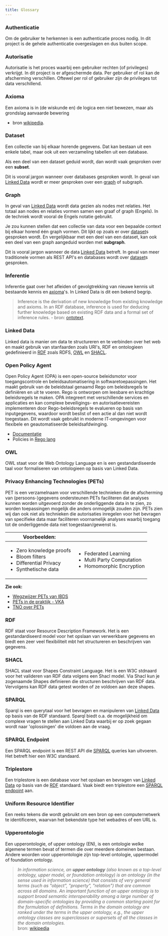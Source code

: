 ```yaml
---
title: Glossary
---
```


### Authenticatie

Om de gebruiker te herkennen is een authenticatie proces nodig. In dit project is de gehele
authenticatie overgeslagen en dus buiten scope. 

### Autorisatie

Autorisatie is het proces waarbij een gebruiker rechten (of privileges) verkrijgt. In dit project is
er afgeschermde data. Per gebruiker of rol kan de afscherming verschillen. Oftewel per rol of
gebruiker zijn de privileges tot data verschillend.

### Axioma

Een axioma is in (de wiskunde en) de logica een niet bewezen, maar als grondslag aanvaarde bewering
- bron <a href="https://nl.wikipedia.org/wiki/Axioma" target="_blank">wikipedia</a>.

### Dataset

Een collectie van bij elkaar horende gegevens. Dat kan bestaan uit een enkele tabel, maar ook uit
een verzameling tabellen uit een database.

Als een deel van een dataset geduid wordt, dan wordt vaak gesproken over een **subset**.

Dit is vooral jargon wanneer over databases gesproken wordt. In geval van [Linked
Data](#linked-data) wordt er meer gesproken over een [graph](#graph) of subgraph.

### Graph

In geval van [Linked Data](#linked-data) wordt data gezien als nodes met relaties. Het totaal aan
nodes en relaties vormen samen een graaf of graph (Engels). In de techniek wordt vooral de Engels
notatie gebruikt.

Je zou kunnen stellen dat een collectie van data voor een bepaalde context bij elkaar horend één
graph vormen. Dit lijkt op zoals er over [dataset](#dataset)s gesproken wordt. En vergelijkbaar met
een deel van een dataset, kan ook een deel van een graph aangeduid worden met **subgraph**.

Dit is vooral jargon wanneer de data [Linked Data](#linked-data) betreft. In geval van meer
traditionele vormen als REST API's en databases wordt over [dataset](#dataset)s gesproken.

### Inferentie

Inferentie gaat over het afleiden of gevolgtrekking van nieuwe kennis uit bestaande kennis en
[axioma](#axioma)'s. In Linked Data is dit een bekend begrip.

> Inference is the derivation of new knowledge from existing knowledge and axioms. In an RDF
> database, inference is used for deducing further knowledge based on existing RDF data and a formal
> set of inference rules. - bron: <a
> href="https://www.ontotext.com/knowledgehub/fundamentals/what-is-inference/"
> target="_blank">ontotext</a>.

### Linked Data

Linked data is manier om data te structureren en te verbinden over het web en maakt gebruik van
stanfaarden zoals URI's, RDF en ontologieen gedefinieerd in [RDF](#rdf) zoals RDFS, [OWL](#owl) en
[SHACL](#shacl). 

### Open Policy Agent

Open Policy Agent (OPA) is een open-source beleidsmotor voor toegangscontrole en beleidsautomatisering in softwaretoepassingen. Het maakt gebruik van de beleidstaal genaamd Rego om beleidsregels te definiëren en uit te voeren. Rego is ontworpen om leesbare en krachtige beleidsregels te maken. OPA integreert met verschillende services en applicaties en kan complexe beveiligings- en autorisatievereisten implementeren door Rego-beleidsregels te evalueren op basis van inputgegevens, waardoor wordt beslist of een actie al dan niet wordt toegestaan. Dit wordt vaak gebruikt in moderne IT-omgevingen voor flexibele en geautomatiseerde beleidsafdwinging.

- [Documentatie](https://www.openpolicyagent.org/)
- Policies in [Rego lang](https://www.openpolicyagent.org/docs/latest/policy-language/)

### OWL

OWL staat voor de Web Ontology Language en is een gestandardiseerde taal voor formaliseren van
ontologieen op basis van Linked Data.

### Privacy Enhancing Technologies (PETs)

PET is een verzamelnaam voor verschillende technieken die de afscherming van (persoons-)gegevens ondersteunen
PETs faciliteren dat analyses kunnen worden uitgevoerd zonder de onderliggende data in te zien, zo worden toepassingen mogelijk die anders onmogelijk zouden zijn. PETs zien wij dan ook niet als technieken die autorisaties inregelen voor het bevragen van specifieke data maar faciliteren voornamelijk analyses waarbij toegang tot de onderliggende data niet toegestaan/gewenst is.

| Voorbeelden: | |
|----|----|
|<ul><li>Zero knowledge proofs</li><li>Bloom filters</li><li>Differential Privacy</li><li>Synthetische data</li></ul> |<ul><li>Federated Learning</li><li>Multi Party Computation</li><li>Homomorphic Encryption</li></ul> |

**Zie ook:**

- [Wegzwijzer PETs van IBDS](https://realisatieibds.pleio.nl/groups/view/c23ab74c-adb4-424e-917d-773a37968efe/kenniscentrum-van-de-ibds/wiki/view/a2d325d4-0047-4967-8200-c4a29e392060/privacy-enhancing-technologies-pet)
- [PETs in de praktijk - VKA](https://www.vka.nl/wp-content/uploads/2023/04/VKA_whitepaper-PETs-in-de-praktijk.pdf)
- [TNO over PETs](https://www.tno.nl/en/digital/digital-innovations/data-sharing/privacy-enhancing-technologies/) 

### RDF

RDF staat voor Resource Description Framework. Het is een gestandardiseerd model voor het opslaan
van verwerkbare gegevens en biedt een zeer veel flexibiliteit mbt het structureren en beschrijven
van gegevens.

### SHACL

SHACL staat voor Shapes Constraint Language. Het is een W3C stdnaard voor het valideren van RDF data
volgens een Shacl model. Via Shacl kun je zogenaamde Shapes definieren die structuren beschrijven
van RDF data. Vervolgens kan RDF data getest worden of ze voldoen aan deze shapes. 

### SPARQL

Sparql is een querytaal voor het bevragen en manipuleren van [Linked Data](#linked-data) op basis
van de RDF standaard. Sparql biedt o.a. de mogelijkheid om complexe vragen te stellen aan Linked
Data waarbij er op zoek gegaan wordt naar 'oplossingen' die voldoen aan de vraag.

### SPARQL Endpoint

Een SPARQL endpoint is een REST API die [SPARQL](#sparql) queries kan uitvoeren. Het betreft hier
een W3C standaard. 

### Triplestore

Een triplestore is een database voor het opslaan en bevragen van [Linked Data](#linked-data) op
basis van de [RDF](#rdf) standaard. Vaak biedt een triplestore een [SPARQL
endpoint](#sparql-endpoint) aan.

### Uniform Resource Identifier 

Een reeks tekens die wordt gebruikt om een bron op een computernetwerk te identificeren, waarvan het bekendste type het webadres of een URL is.

### Upperontologie

Een upperontologie, of upper ontology (EN), is een ontologie welke algemene termen bevat of termen
die over meerdere domeinen bestaan. Andere woorden voor upperontologie zijn top-level ontologie,
uppermodel of foundation ontology.

> _In information science, an **upper ontology** (also known as a top-level ontology, upper model,
> or foundation ontology) is an ontology (in the sense used in information science) that consists of
> very general terms (such as "object", "property", "relation") that are common across all domains.
> An important function of an upper ontology is to support broad semantic interoperability among a
> large number of domain-specific ontologies by providing a common starting point for the
> formulation of definitions. Terms in the domain ontology are ranked under the terms in the upper
> ontology, e.g., the upper ontology classes are superclasses or supersets of all the classes in the
> domain ontologies._
> <br>
> bron: [wikipedia](https://en.wikipedia.org/wiki/Upper_ontology)
